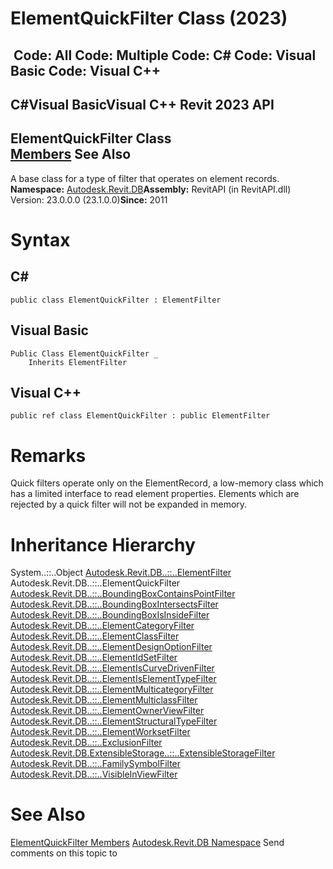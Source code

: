 # ElementQuickFilter Class (2023)

﻿
 Code: All Code: Multiple Code: C# Code: Visual Basic Code: Visual C++   
---  
C#Visual BasicVisual C++
Revit 2023 API  
---  
ElementQuickFilter Class  
[Members](42761252-f871-2677-0609-2b3a5d8979d2.md "ElementQuickFilter Members") See Also  
---  
A base class for a type of filter that operates on element records. 
**Namespace:** [Autodesk.Revit.DB](87546ba7-461b-c646-cbb1-2cb8f5bff8b2.md "Autodesk.Revit.DB Namespace")**Assembly:** RevitAPI (in RevitAPI.dll) Version: 23.0.0.0 (23.1.0.0)**Since:** 2011 
# Syntax
C#  
---  
```text
public class ElementQuickFilter : ElementFilter
```
  
Visual Basic  
---  
```text
Public Class ElementQuickFilter _
	Inherits ElementFilter
```
  
Visual C++  
---  
```text
public ref class ElementQuickFilter : public ElementFilter
```
  
# Remarks
Quick filters operate only on the ElementRecord, a low-memory class which has a limited interface to read element properties. Elements which are rejected by a quick filter will not be expanded in memory. 
# Inheritance Hierarchy
System..::..Object [Autodesk.Revit.DB..::..ElementFilter](b8b46cbf-9ecc-0745-ec53-c3c3b6510113.md "ElementFilter Class") Autodesk.Revit.DB..::..ElementQuickFilter [Autodesk.Revit.DB..::..BoundingBoxContainsPointFilter](a5ea9f5a-ddba-9db7-eaa0-2b37098f0142.md "BoundingBoxContainsPointFilter Class") [Autodesk.Revit.DB..::..BoundingBoxIntersectsFilter](1fbe1cff-ed94-4815-564b-05fd9e8f61fe.md "BoundingBoxIntersectsFilter Class") [Autodesk.Revit.DB..::..BoundingBoxIsInsideFilter](eb8735d7-28fc-379d-9de9-1e02326851f5.md "BoundingBoxIsInsideFilter Class") [Autodesk.Revit.DB..::..ElementCategoryFilter](b492ddf4-3058-8f9b-dfcc-8d5c4abb3605.md "ElementCategoryFilter Class") [Autodesk.Revit.DB..::..ElementClassFilter](4b7fb6d7-cb9c-d556-56fc-003a0b8a51b7.md "ElementClassFilter Class") [Autodesk.Revit.DB..::..ElementDesignOptionFilter](bde93f54-1852-8a32-aca5-a1c23e607b91.md "ElementDesignOptionFilter Class") [Autodesk.Revit.DB..::..ElementIdSetFilter](b13469b1-1ef3-23af-feb5-4dc847ab6359.md "ElementIdSetFilter Class") [Autodesk.Revit.DB..::..ElementIsCurveDrivenFilter](f4538d9d-e681-d486-f466-0a3de13bf2cc.md "ElementIsCurveDrivenFilter Class") [Autodesk.Revit.DB..::..ElementIsElementTypeFilter](607fd199-b1ba-f21f-ad98-33b65fbf5fe5.md "ElementIsElementTypeFilter Class") [Autodesk.Revit.DB..::..ElementMulticategoryFilter](8d2774eb-3c47-5c3d-2866-8d4ab7408d2d.md "ElementMulticategoryFilter Class") [Autodesk.Revit.DB..::..ElementMulticlassFilter](acb0ecb3-afcb-4e94-641d-450716e9ac73.md "ElementMulticlassFilter Class") [Autodesk.Revit.DB..::..ElementOwnerViewFilter](cfaecf4c-b6b9-1481-de4f-e8d74e743911.md "ElementOwnerViewFilter Class") [Autodesk.Revit.DB..::..ElementStructuralTypeFilter](e9b102e4-ef0d-15c7-98e9-e5887050d301.md "ElementStructuralTypeFilter Class") [Autodesk.Revit.DB..::..ElementWorksetFilter](9fef9119-9ab1-b63a-15a3-804d08228d7e.md "ElementWorksetFilter Class") [Autodesk.Revit.DB..::..ExclusionFilter](28581bc9-42ad-9178-edcc-e33f42090bc9.md "ExclusionFilter Class") [Autodesk.Revit.DB.ExtensibleStorage..::..ExtensibleStorageFilter](81cb1798-3dbe-658b-5a04-d97aa2cb4de9.md "ExtensibleStorageFilter Class") [Autodesk.Revit.DB..::..FamilySymbolFilter](24cfdb4a-07e4-522d-4b9a-e0bba9387d5f.md "FamilySymbolFilter Class") [Autodesk.Revit.DB..::..VisibleInViewFilter](2425b0fb-7b28-1609-e45e-f1e196885248.md "VisibleInViewFilter Class")
# See Also
[ElementQuickFilter Members](42761252-f871-2677-0609-2b3a5d8979d2.md "ElementQuickFilter Members")
[Autodesk.Revit.DB Namespace](87546ba7-461b-c646-cbb1-2cb8f5bff8b2.md "Autodesk.Revit.DB Namespace")
Send comments on this topic to 